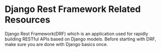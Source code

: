 # Django Rest Framework Related Resources

Django Rest Framework(DRF) which is an application used for rapidly building RESTful APIs based on Django models. Before starting with DRF, make sure you are done with Django basics once.